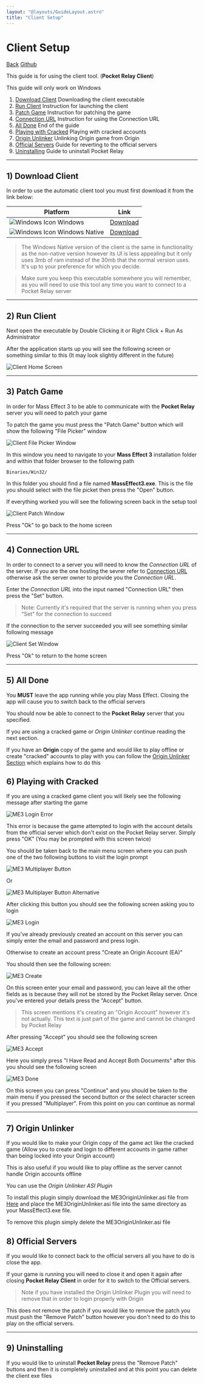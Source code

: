 ```yaml
---
layout: "@layouts/GuideLayout.astro"
title: "Client Setup"
---
```


# Client Setup

[Back](/guide)
[Github](https://github.com/PocketRelay/Client)

This guide is for using the client tool. (**Pocket Relay Client**)

This guide will only work on Windows

1. [Download Client](#1-download-client) Downloading the client executable
2. [Run Client](#2-run-client) Instruction for launching the client
3. [Patch Game](#3-patch-game) Instruction for patching the game
4. [Connection URL](#4-connection-url) Instruction for using the Connection URL
5. [All Done](#5-all-done) End of the guide
6. [Playing with Cracked](#6-playing-with-cracked) Playing with cracked accounts
7. [Origin Unlinker](#7-origin-unlinker) Unlinking Origin game from Origin
8. [Official Servers](#8-official-servers) Guide for reverting to the official servers
9. [Uninstalling](#9-uninstalling) Guide to uninstall Pocket Relay

---

## 1) Download Client

In order to use the automatic client tool you must first download it from the link below:

| Platform                                           | Link                                                                                                      |
| -------------------------------------------------- | --------------------------------------------------------------------------------------------------------- |
| ![Windows Icon](/icons/windows.svg) Windows        | [Download](https://github.com/PocketRelay/Client/releases/latest/download/pocket-relay-client.exe)        |
| ![Windows Icon](/icons/windows.svg) Windows Native | [Download](https://github.com/PocketRelay/Client/releases/latest/download/pocket-relay-client-native.exe) |

> The Windows Native version of the client is the same in functionality as the non-native version however its UI is less appealing but it only uses 3mb of ram instead of the 30mb that the normal version uses. It's up to your preference for which you decide.

> Make sure you keep this executable somewhere you will remember, as you will need to use this tool any time you want to connect to a Pocket Relay server

---

## 2) Run Client

Next open the executable by Double Clicking it or Right Click + Run As Administrator

After the application starts up you will see the following screen or something similar to this (It may look slightly different in the future)

![Client Home Screen](/guide/pocket-relay-client.jpg)

---

## 3) Patch Game

In order for Mass Effect 3 to be able to communicate with the **Pocket Relay** server you will need to patch your game

To patch the game you must press the "Patch Game" button which will show the following "File Picker" window

![Client File Picker Window](/guide/client-patch.jpg)

In this window you need to navigate to your **Mass Effect 3** installation
folder and within that folder browser to the following path

```
Binaries/Win32/
```

In this folder you should find a file named **MassEffect3.exe**. This is the file you should select with the file picket then press the "Open" button.

If everything worked you will see the following screen back in the setup tool

![Client Patch Window](/guide/client-patched.jpg)

Press "Ok" to go back to the home screen

---

## 4) Connection URL

In order to connect to a server you will need to know the _Connection URL_ of the server. If you are the one hosting the sevrer refer to
[Connection URL](/guide/server/executable#4-connection-url) otherwise ask the server owner to provide you the _Connection URL_.

Enter the _Connection URL_ into the input named "Connection URL" then press the "Set" button.

> Note: Currently it's required that the server is running when you press "Set" for the connection to succeed

If the connection to the server succeeded you will see something similar following message

![Client Set Window](/guide/client-set.jpg)

Press "Ok" to return to the home screen

---

## 5) All Done

You **MUST** leave the app running while you play Mass Effect. Closing the app will cause you to switch back to the official servers

You should now be able to connect to the **Pocket Relay** server that you specified.

If you are using a cracked game or _Origin Unlinker_ continue reading the next section.

If you have an **Origin** copy of the game and would like to play offline or create "cracked" accounts to play with you can follow the [Origin Unlinker Section](#7-origin-unlinker) which explains how to do this

## 6) Playing with Cracked

If you are using a cracked game client you will likely see the following message after starting the game

![ME3 Login Error](/guide/me-error.png)

This error is because the game attempted to login with the account details from the official server which don't exist on the Pocket Relay server. Simply press "OK" (You may be prompted with this screen twice)

You should be taken back to the main menu screen where you can push one of the two following buttons to visit the login prompt

![ME3 Multiplayer Button](/guide/me-multiplayer.png)

Or

![ME3 Multiplayer Button Alternative](/guide/me-multiplayer-alt.png)

After clicking this button you should see the following screen asking you to login

![ME3 Login](/guide/me-login.png)

If you've already previously created an account on this server you can simply enter the email and password and press login.

Otherwise to create an account press "Create an Origin Account (EA)"

You should then see the following screen:

![ME3 Create](/guide/me-create.png)

On this screen enter your email and password, you can leave all the other fields as is because they will not be stored by the Pocket Relay server. Once you've entered your details press the "Accept" button.

> This screen mentions it's creating an "Origin Account" however it's not actually. This text is just part of the game and cannot be changed by Pocket Relay

After pressing "Accept" you should see the following screen

![ME3 Accept](/guide/me-accept.png)

Here you simply press "I Have Read and Accept Both Documents" after this you should see the following screen

![ME3 Done](/guide/me-done.png)

On this screen you can press "Continue" and you should be taken to the main menu if you pressed the second button or the select character screen if you pressed "Multiplayer". From this point on you can continue as normal

---

## 7) Origin Unlinker

If you would like to make your Origin copy of the game act like the cracked game (Allow you to create and login to different accounts in game rather than being locked into your Origin account)

This is also useful if you would like to play offline as the server cannot handle Origin accounts offline

You can use the _Origin Unlinker ASI Plugin_

To install this plugin simply download the ME3OriginUnlinker.asi file from [Here](https://github.com/PocketRelay/ME3-ASI/raw/master/ME3OriginUnlinker/Release/ME3OriginUnlinker.asi) and place the ME3OriginUnlinker.asi file into the same directory as your MassEffect3.exe file.

To remove this plugin simply delete the ME3OriginUnlinker.asi file

## 8) Official Servers

If you would like to connect back to the official servers all you have to do is close the app.

If your game is running you will need to close it and open it again after closing **Pocket Relay Client** in order for it to switch to the Official servers.

> Note if you have installed the Origin Unlinker Plugin you will need to remove that in order to login properly with Origin

This does not remove the patch if you would like to remove the patch you must push the "Remove Patch" button however you don't need to do this to play on the official servers.

---

## 9) Uninstalling

If you would like to uninstall **Pocket Relay** press the "Remove Patch" buttons and then it is completely uninstalled and at this point you can delete the client exe files
